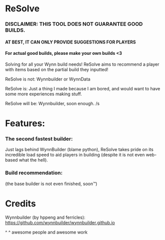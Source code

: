 # ReSolve

### DISCLAIMER: THIS TOOL DOES NOT GUARANTEE GOOD BUILDS. 
#### AT BEST, IT CAN ONLY PROVIDE SUGGESTIONS FOR PLAYERS
#### For actual good builds, please make your own builds <3

Solving for all your Wynn build needs! ReSolve aims to recommend a player with items based on the partial build they inputted!

ReSolve is not: Wynnbuilder or WynnData

ReSolve is: Just a thing I made because I am bored, and would want to have some more experiences making stuff.

ReSolve will be: Wynnbuilder, soon enough. /s

# Features:
### The second fastest builder:

Just lags behind WynnBuilder (blame python), ReSolve takes pride on its incredible load speed to aid players in building (despite it is not even web-based what the hell).

### Build recommendation:

(the base builder is not even finished, soon:tm:)

# Credits
Wynnbuilder (by hppeng and ferricles): https://github.com/wynnbuilder/wynnbuilder.github.io

^ ^ awesome people and awesome work
